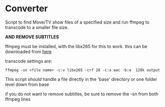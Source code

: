 # Converter
Script to find Move/TV show files of a specified size and run ffmpeg to transcode to a smaller file size.

**AND REMOVE SUBTITLES**

ffmpeg must be installed, with the libx265 for this to work.
this can be downloaded from [here](https://ffmpeg.org/download.html)

transcode settings are:
```
ffmpeg -sn <file name> -c:v libx265 -crf 28 -c:a aac -b:a  128k output
```

This script *should* handle a file directly in the 'base' directory
or one folder level down from base

if you do not want to remove subtitles, be sure to remove the -sn from both ffmpeg lines